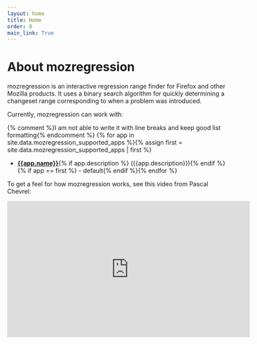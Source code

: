 ```yaml
---
layout: home
title: Home
order: 0
main_link: True
---
```


# About mozregression

mozregression is an interactive regression range finder for Firefox and other Mozilla
products. It uses a binary search algorithm for quickly determining a changeset range
corresponding to when a problem was introduced.

Currently, mozregression can work with:

{% comment %}I am not able to write it with line breaks and keep good list formatting{% endcomment %}
{% for app in site.data.mozregression_supported_apps %}{% assign first = site.data.mozregression_supported_apps | first %}
- **[{{app.name}}]({{app.url}})**{% if app.description %} ({{app.description}}){% endif %}{% if app == first %} - default{% endif %}{% endfor %}

To get a feel for how mozregression works, see this video from Pascal Chevrel:

<center><iframe width="560" height="315" src="https://www.youtube.com/embed/IwrWot3jVFI" frameborder="0" allowfullscreen></iframe></center>
